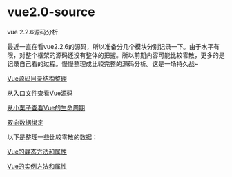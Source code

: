 # vue2.0-source
vue 2.2.6源码分析

最近一直在看vue2.2.6的源码，所以准备分几个模块分别记录一下。由于水平有限，对整个框架的源码还没有整体的把握。所以前期内容可能比较零散，更多的是记录自己看的过程。慢慢整理成比较完整的源码分析。这是一场持久战~

[Vue源码目录结构整理](https://github.com/liutaofe/vue2.0-source/blob/master/Vue%E6%BA%90%E7%A0%81%E7%9B%AE%E5%BD%95%E7%BB%93%E6%9E%84%E6%95%B4%E7%90%86.md)

[从入口文件查看Vue源码](https://github.com/liutaofe/vue2.0-source/blob/master/%E4%BB%8E%E5%85%A5%E5%8F%A3%E6%96%87%E4%BB%B6%E6%9F%A5%E7%9C%8BVue%E6%BA%90%E7%A0%81.md)

[从小栗子查看Vue的生命周期](https://github.com/liutaofe/vue2.0-source/blob/master/%E4%BB%8E%E4%B8%80%E4%B8%AA%E5%B0%8F%E6%A0%97%E5%AD%90%E6%9F%A5%E7%9C%8BVue%E7%9A%84%E7%94%9F%E5%91%BD%E5%91%A8%E6%9C%9F.md)

[双向数据绑定](https://github.com/liutaofe/vue2.0-source/blob/master/%E5%8F%8C%E5%90%91%E6%95%B0%E6%8D%AE%E7%BB%91%E5%AE%9A.md)

以下是整理一些比较零散的数据：

[Vue的静态方法和属性](https://github.com/liutaofe/vue2.0-source/issues/3)

[Vue的实例方法和属性](https://github.com/liutaofe/vue2.0-source/issues/5)
